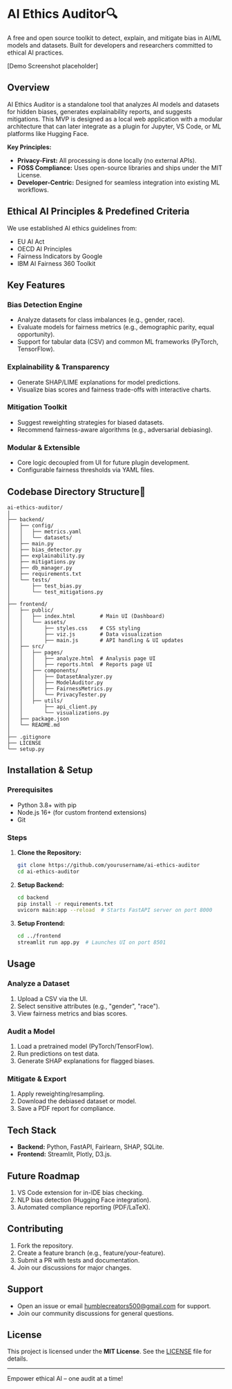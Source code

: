 # AI Ethics Auditor🔍

A free and open source toolkit to detect, explain, and mitigate bias in AI/ML models and datasets. Built for developers and researchers committed to ethical AI practices.

[Demo Screenshot placeholder]

## Overview

AI Ethics Auditor is a standalone tool that analyzes AI models and datasets for hidden biases, generates explainability reports, and suggests mitigations. This MVP is designed as a local web application with a modular architecture that can later integrate as a plugin for Jupyter, VS Code, or ML platforms like Hugging Face.

**Key Principles:**
- **Privacy-First:** All processing is done locally (no external APIs).
- **FOSS Compliance:** Uses open-source libraries and ships under the MIT License.
- **Developer-Centric:** Designed for seamless integration into existing ML workflows.

## Ethical AI Principles & Predefined Criteria

We use established AI ethics guidelines from:
- EU AI Act
- OECD AI Principles
- Fairness Indicators by Google
- IBM AI Fairness 360 Toolkit

## Key Features

### Bias Detection Engine
- Analyze datasets for class imbalances (e.g., gender, race).
- Evaluate models for fairness metrics (e.g., demographic parity, equal opportunity).
- Support for tabular data (CSV) and common ML frameworks (PyTorch, TensorFlow).

### Explainability & Transparency
- Generate SHAP/LIME explanations for model predictions.
- Visualize bias scores and fairness trade-offs with interactive charts.

### Mitigation Toolkit
- Suggest reweighting strategies for biased datasets.
- Recommend fairness-aware algorithms (e.g., adversarial debiasing).

### Modular & Extensible
- Core logic decoupled from UI for future plugin development.
- Configurable fairness thresholds via YAML files.

## Codebase Directory Structure📂

```
ai-ethics-auditor/
│
├── backend/
│   ├── config/
│   │   ├── metrics.yaml
│   │   └── datasets/
│   ├── main.py
│   ├── bias_detector.py
│   ├── explainability.py
│   ├── mitigations.py
│   ├── db_manager.py
│   ├── requirements.txt
│   └── tests/
│       ├── test_bias.py
│       └── test_mitigations.py
│
├── frontend/
│   ├── public/
│   │   ├── index.html        # Main UI (Dashboard)
│   │   └── assets/
│   │       ├── styles.css    # CSS styling
│   │       ├── viz.js        # Data visualization
│   │       ├── main.js       # API handling & UI updates
│   ├── src/
│   │   ├── pages/
│   │   │   ├── analyze.html  # Analysis page UI
│   │   │   ├── reports.html  # Reports page UI
│   │   ├── components/
│   │   │   ├── DatasetAnalyzer.py
│   │   │   ├── ModelAuditor.py
│   │   │   ├── FairnessMetrics.py
│   │   │   └── PrivacyTester.py
│   │   ├── utils/
│   │       ├── api_client.py
│   │       └── visualizations.py
│   ├── package.json
│   └── README.md
│
├── .gitignore
├── LICENSE
└── setup.py
```

## Installation & Setup

### Prerequisites
- Python 3.8+ with pip
- Node.js 16+ (for custom frontend extensions)
- Git

### Steps
1. **Clone the Repository:**
   ```bash
   git clone https://github.com/yourusername/ai-ethics-auditor
   cd ai-ethics-auditor
   ```

2. **Setup Backend:**
   ```bash
   cd backend
   pip install -r requirements.txt
   uvicorn main:app --reload  # Starts FastAPI server on port 8000
   ```

3. **Setup Frontend:**
   ```bash
   cd ../frontend
   streamlit run app.py  # Launches UI on port 8501
   ```

## Usage

### Analyze a Dataset
1. Upload a CSV via the UI.
2. Select sensitive attributes (e.g., "gender", "race").
3. View fairness metrics and bias scores.

### Audit a Model
1. Load a pretrained model (PyTorch/TensorFlow).
2. Run predictions on test data.
3. Generate SHAP explanations for flagged biases.

### Mitigate & Export
1. Apply reweighting/resampling.
2. Download the debiased dataset or model.
3. Save a PDF report for compliance.

## Tech Stack
- **Backend:** Python, FastAPI, Fairlearn, SHAP, SQLite.
- **Frontend:** Streamlit, Plotly, D3.js.

## Future Roadmap
1. VS Code extension for in-IDE bias checking.
2. NLP bias detection (Hugging Face integration).
3. Automated compliance reporting (PDF/LaTeX).

## Contributing
1. Fork the repository.
2. Create a feature branch (e.g., feature/your-feature).
3. Submit a PR with tests and documentation.
4. Join our discussions for major changes.

## Support
- Open an issue or email humblecreators500@gmail.com for support.
- Join our community discussions for general questions.

## License
This project is licensed under the **MIT License**. See the [LICENSE](./LICENSE) file for details.

---

Empower ethical AI – one audit at a time!
